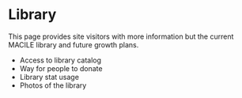 
# Library


This page provides site visitors with more information but the current MACILE library and future growth plans. 

* Access to library catalog
* Way for people to donate
* Library stat usage
* Photos of the library



